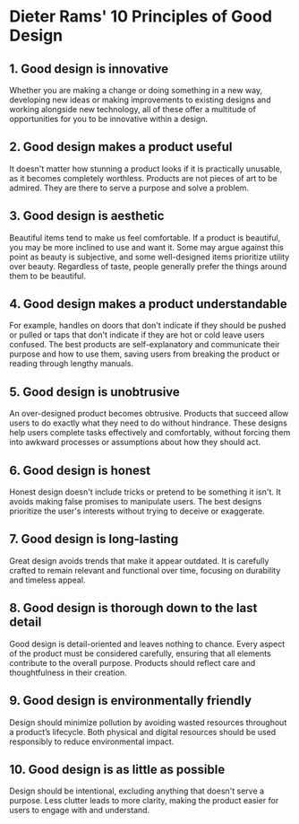 # Dieter Rams' 10 Principles of Good Design

## 1. Good design is innovative  
Whether you are making a change or doing something in a new way, developing new ideas or making improvements to existing designs and working alongside new technology, all of these offer a multitude of opportunities for you to be innovative within a design.

## 2. Good design makes a product useful  
It doesn't matter how stunning a product looks if it is practically unusable, as it becomes completely worthless. Products are not pieces of art to be admired. They are there to serve a purpose and solve a problem.

## 3. Good design is aesthetic  
Beautiful items tend to make us feel comfortable. If a product is beautiful, you may be more inclined to use and want it. Some may argue against this point as beauty is subjective, and some well-designed items prioritize utility over beauty. Regardless of taste, people generally prefer the things around them to be beautiful.

## 4. Good design makes a product understandable  
For example, handles on doors that don't indicate if they should be pushed or pulled or taps that don't indicate if they are hot or cold leave users confused. The best products are self-explanatory and communicate their purpose and how to use them, saving users from breaking the product or reading through lengthy manuals.

## 5. Good design is unobtrusive  
An over-designed product becomes obtrusive. Products that succeed allow users to do exactly what they need to do without hindrance. These designs help users complete tasks effectively and comfortably, without forcing them into awkward processes or assumptions about how they should act.

## 6. Good design is honest  
Honest design doesn't include tricks or pretend to be something it isn't. It avoids making false promises to manipulate users. The best designs prioritize the user's interests without trying to deceive or exaggerate.

## 7. Good design is long-lasting  
Great design avoids trends that make it appear outdated. It is carefully crafted to remain relevant and functional over time, focusing on durability and timeless appeal.

## 8. Good design is thorough down to the last detail  
Good design is detail-oriented and leaves nothing to chance. Every aspect of the product must be considered carefully, ensuring that all elements contribute to the overall purpose. Products should reflect care and thoughtfulness in their creation.

## 9. Good design is environmentally friendly  
Design should minimize pollution by avoiding wasted resources throughout a product’s lifecycle. Both physical and digital resources should be used responsibly to reduce environmental impact.

## 10. Good design is as little as possible  
Design should be intentional, excluding anything that doesn't serve a purpose. Less clutter leads to more clarity, making the product easier for users to engage with and understand.
